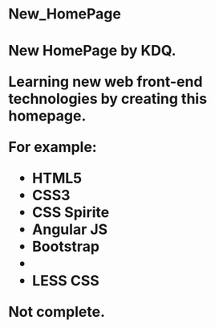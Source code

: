 # New_HomePage

<h1>New HomePage by KDQ.</hi>
<p>Learning new web front-end technologies by creating this homepage.</p>
<p>For example:</p>
<ul>
<li>HTML5</li>
<li>CSS3</li>
<li>CSS Spirite</li>
<li>Angular JS</li>
<li>Bootstrap<li>
<li>LESS CSS</li>
</ul>

<p>Not complete.</p>
